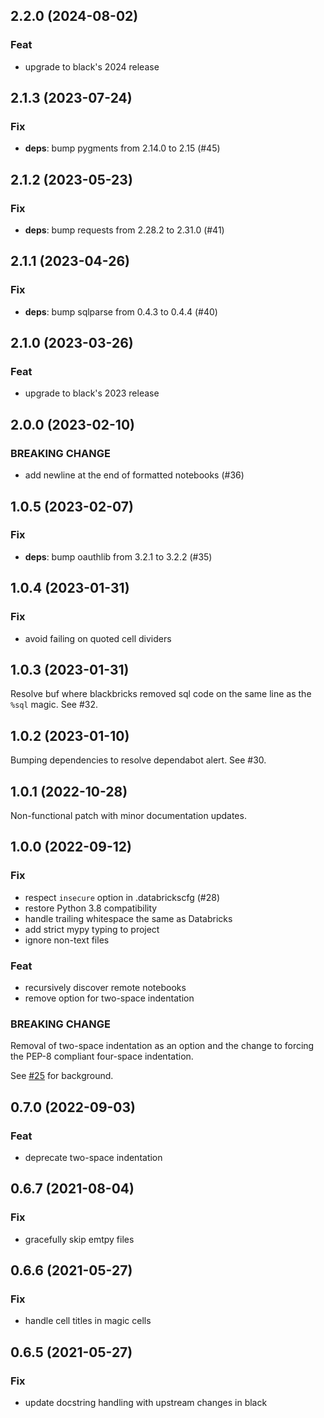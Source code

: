 ## 2.2.0 (2024-08-02)

### Feat

- upgrade to black's 2024 release

## 2.1.3 (2023-07-24)

### Fix

- **deps**: bump pygments from 2.14.0 to 2.15 (#45)

## 2.1.2 (2023-05-23)

### Fix

- **deps**: bump requests from 2.28.2 to 2.31.0 (#41)

## 2.1.1 (2023-04-26)

### Fix

- **deps**: bump sqlparse from 0.4.3 to 0.4.4 (#40)

## 2.1.0 (2023-03-26)

### Feat

- upgrade to black's 2023 release

## 2.0.0 (2023-02-10)

### BREAKING CHANGE

- add newline at the end of formatted notebooks (#36)

## 1.0.5 (2023-02-07)

### Fix

- **deps**: bump oauthlib from 3.2.1 to 3.2.2 (#35)

## 1.0.4 (2023-01-31)

### Fix

- avoid failing on quoted cell dividers

## 1.0.3 (2023-01-31)

Resolve buf where blackbricks removed sql code on the same line as the `%sql` magic. See #32.

## 1.0.2 (2023-01-10)

Bumping dependencies to resolve dependabot alert. See #30.

## 1.0.1 (2022-10-28)

Non-functional patch with minor documentation updates.

## 1.0.0 (2022-09-12)

### Fix

- respect `insecure` option in .databrickscfg (#28)
- restore Python 3.8 compatibility
- handle trailing whitespace the same as Databricks
- add strict mypy typing to project
- ignore non-text files

### Feat

- recursively discover remote notebooks
- remove option for two-space indentation

### BREAKING CHANGE

Removal of two-space indentation as an option and the change to forcing the PEP-8 compliant four-space indentation.

See [#25](https://github.com/inspera/blackbricks/pull/25) for background.

## 0.7.0 (2022-09-03)

### Feat

- deprecate two-space indentation

## 0.6.7 (2021-08-04)

### Fix

- gracefully skip emtpy files

## 0.6.6 (2021-05-27)

### Fix

- handle cell titles in magic cells

## 0.6.5 (2021-05-27)

### Fix

- update docstring handling with upstream changes in black

